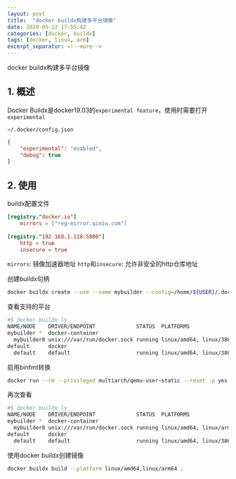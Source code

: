 ```yaml
---
layout: post
title:  "docker buildx构建多平台镜像"
date: 2020-05-22 17:55:42
categories: [docker, buildx]
tags: [docker, linux, arm]
excerpt_separator: <!--more-->
---
```

docker buildx构建多平台镜像
<!--more-->

## 1. 概述
Docker Buildx是docker19.03的`experimental feature`，使用时需要打开`experimental`

`~/.docker/config.json`
```json
{
    "experimental": "enabled",
    "debug": true
}
```

## 2. 使用

buildx配置文件
```toml
[registry."docker.io"]
    mirrors = ["reg-mirror.qiniu.com"]
    
[registry."192.168.1.118:5000"]
    http = true
    insecure = true
```
`mirrors`: 镜像加速器地址
`http`和`insecure`: 允许非安全的http仓库地址


创建buildx句柄
```bash
docker buildx create --use --name mybuilder --config=/home/${USER}/.docker/buildx/config.toml
```
查看支持的平台
```bash
#$ docker buildx ls
NAME/NODE    DRIVER/ENDPOINT             STATUS  PLATFORMS
mybuilder *  docker-container                    
  mybuilder0 unix:///var/run/docker.sock running linux/amd64, linux/386
default      docker                              
  default    default                     running linux/amd64, linux/386
```

启用binfmt转换
```bash
docker run --rm --privileged multiarch/qemu-user-static --reset -p yes
```

再次查看
```bash
#$ docker buildx ls
NAME/NODE    DRIVER/ENDPOINT             STATUS  PLATFORMS
mybuilder *  docker-container                    
  mybuilder0 unix:///var/run/docker.sock running linux/amd64, linux/arm64, linux/riscv64, linux/ppc64le, linux/s390x, linux/386, linux/arm/v7, linux/arm/v6
default      docker                              
  default    default                     running linux/amd64, linux/386
```

使用docker buildx创建镜像
```bash
docker buildx build --platform linux/amd64,linux/arm64 .
```

